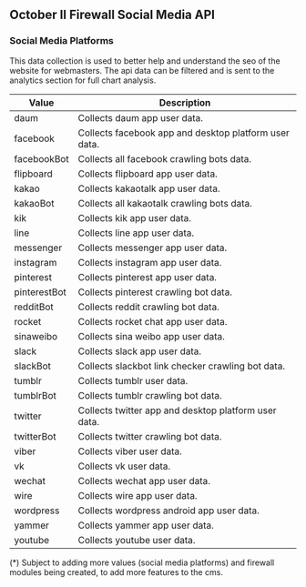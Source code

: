 ## October II Firewall Social Media API

### Social Media Platforms

This data collection is used to better help and understand the seo of the website for webmasters. The api data can be filtered and is sent to the analytics section for full chart analysis.

Value | Description
---|---
daum | Collects daum app user data.
facebook | Collects facebook app and desktop platform user data.
facebookBot | Collects all facebook crawling bots data.
flipboard | Collects flipboard app user data.
kakao | Collects kakaotalk app user data.
kakaoBot | Collects all kakaotalk crawling bots data.
kik | Collects kik app user data.
line | Collects line app user data.
messenger | Collects messenger app user data.
instagram | Collects instagram app user data.
pinterest | Collects pinterest app user data.
pinterestBot | Collects pinterest crawling bot data.
redditBot | Collects reddit crawling bot data.
rocket | Collects rocket chat app user data.
sinaweibo | Collects sina weibo app user data.
slack | Collects slack app user data.
slackBot | Collects slackbot link checker crawling bot data.
tumblr | Collects tumblr user data.
tumblrBot | Collects tumblr crawling bot data.
twitter | Collects twitter app and desktop platform user data.
twitterBot | Collects twitter crawling bot data.
viber | Collects viber user data.
vk | Collects vk user data.
wechat | Collects wechat app user data.
wire | Collects wire app user data.
wordpress | Collects wordpress android app user data.
yammer | Collects yammer app user data.
youtube | Collects youtube user data.

(*) Subject to adding more values (social media platforms) and firewall modules being created, to add more features to the cms.
